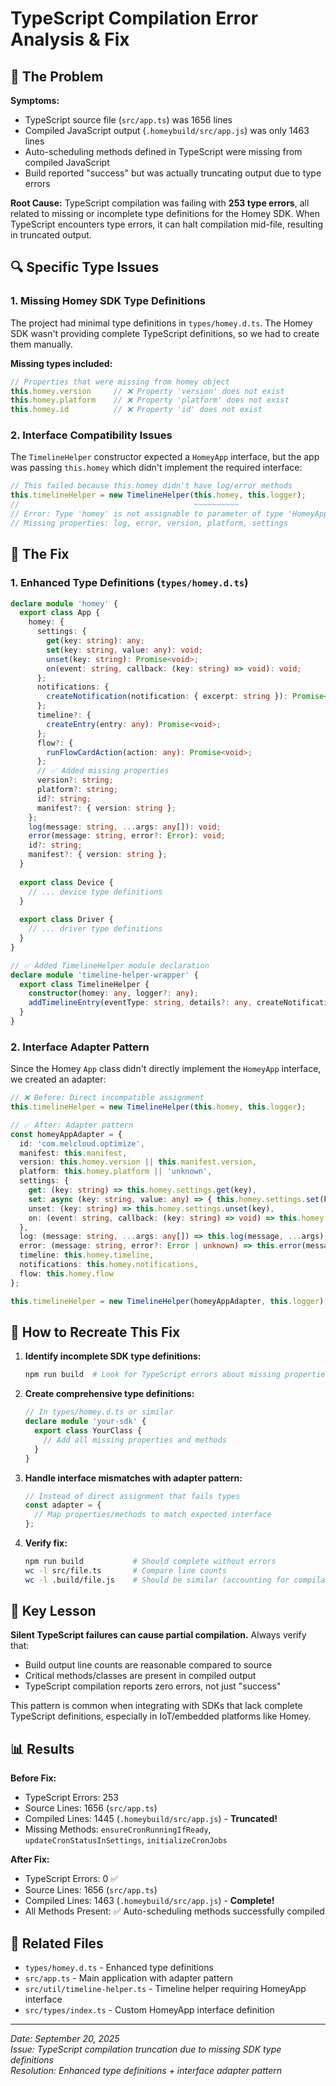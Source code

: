 # TypeScript Compilation Error Analysis & Fix

## 🐛 **The Problem**

**Symptoms:**
- TypeScript source file (`src/app.ts`) was 1656 lines
- Compiled JavaScript output (`.homeybuild/src/app.js`) was only 1463 lines
- Auto-scheduling methods defined in TypeScript were missing from compiled JavaScript
- Build reported "success" but was actually truncating output due to type errors

**Root Cause:**
TypeScript compilation was failing with **253 type errors**, all related to missing or incomplete type definitions for the Homey SDK. When TypeScript encounters type errors, it can halt compilation mid-file, resulting in truncated output.

## 🔍 **Specific Type Issues**

### 1. **Missing Homey SDK Type Definitions**
The project had minimal type definitions in `types/homey.d.ts`. The Homey SDK wasn't providing complete TypeScript definitions, so we had to create them manually.

**Missing types included:**
```typescript
// Properties that were missing from homey object
this.homey.version     // ❌ Property 'version' does not exist
this.homey.platform    // ❌ Property 'platform' does not exist  
this.homey.id          // ❌ Property 'id' does not exist
```

### 2. **Interface Compatibility Issues**
The `TimelineHelper` constructor expected a `HomeyApp` interface, but the app was passing `this.homey` which didn't implement the required interface:

```typescript
// This failed because this.homey didn't have log/error methods
this.timelineHelper = new TimelineHelper(this.homey, this.logger);
//                                       ~~~~~~~~~~
// Error: Type 'homey' is not assignable to parameter of type 'HomeyApp'
// Missing properties: log, error, version, platform, settings
```

## 🔧 **The Fix**

### 1. **Enhanced Type Definitions** (`types/homey.d.ts`)

```typescript
declare module 'homey' {
  export class App {
    homey: {
      settings: {
        get(key: string): any;
        set(key: string, value: any): void;
        unset(key: string): Promise<void>;
        on(event: string, callback: (key: string) => void): void;
      };
      notifications: {
        createNotification(notification: { excerpt: string }): Promise<void>;
      };
      timeline?: {
        createEntry(entry: any): Promise<void>;
      };
      flow?: {
        runFlowCardAction(action: any): Promise<void>;
      };
      // ✅ Added missing properties
      version?: string;
      platform?: string;
      id?: string;
      manifest?: { version: string };
    };
    log(message: string, ...args: any[]): void;
    error(message: string, error?: Error): void;
    id?: string;
    manifest?: { version: string };
  }
  
  export class Device {
    // ... device type definitions
  }
  
  export class Driver {
    // ... driver type definitions  
  }
}

// ✅ Added TimelineHelper module declaration
declare module 'timeline-helper-wrapper' {
  export class TimelineHelper {
    constructor(homey: any, logger?: any);
    addTimelineEntry(eventType: string, details?: any, createNotification?: boolean, additionalData?: any): Promise<void>;
  }
}
```

### 2. **Interface Adapter Pattern**

Since the Homey `App` class didn't directly implement the `HomeyApp` interface, we created an adapter:

```typescript
// ❌ Before: Direct incompatible assignment  
this.timelineHelper = new TimelineHelper(this.homey, this.logger);

// ✅ After: Adapter pattern
const homeyAppAdapter = {
  id: 'com.melcloud.optimize',
  manifest: this.manifest,
  version: this.homey.version || this.manifest.version,
  platform: this.homey.platform || 'unknown',
  settings: {
    get: (key: string) => this.homey.settings.get(key),
    set: async (key: string, value: any) => { this.homey.settings.set(key, value); },
    unset: (key: string) => this.homey.settings.unset(key),
    on: (event: string, callback: (key: string) => void) => this.homey.settings.on(event, callback)
  },
  log: (message: string, ...args: any[]) => this.log(message, ...args),
  error: (message: string, error?: Error | unknown) => this.error(message, error as Error),
  timeline: this.homey.timeline,
  notifications: this.homey.notifications,
  flow: this.homey.flow
};

this.timelineHelper = new TimelineHelper(homeyAppAdapter, this.logger);
```

## 🎯 **How to Recreate This Fix**

1. **Identify incomplete SDK type definitions:**
   ```bash
   npm run build  # Look for TypeScript errors about missing properties
   ```

2. **Create comprehensive type definitions:**
   ```typescript
   // In types/homey.d.ts or similar
   declare module 'your-sdk' {
     export class YourClass {
       // Add all missing properties and methods
     }
   }
   ```

3. **Handle interface mismatches with adapter pattern:**
   ```typescript
   // Instead of direct assignment that fails types
   const adapter = {
     // Map properties/methods to match expected interface
   };
   ```

4. **Verify fix:**
   ```bash
   npm run build           # Should complete without errors
   wc -l src/file.ts       # Compare line counts
   wc -l .build/file.js    # Should be similar (accounting for compilation differences)
   ```

## 🚨 **Key Lesson**

**Silent TypeScript failures can cause partial compilation.** Always verify that:
- Build output line counts are reasonable compared to source
- Critical methods/classes are present in compiled output
- TypeScript compilation reports zero errors, not just "success"

This pattern is common when integrating with SDKs that lack complete TypeScript definitions, especially in IoT/embedded platforms like Homey.

## 📊 **Results**

**Before Fix:**
- TypeScript Errors: 253
- Source Lines: 1656 (`src/app.ts`)
- Compiled Lines: 1445 (`.homeybuild/src/app.js`) - **Truncated!**
- Missing Methods: `ensureCronRunningIfReady`, `updateCronStatusInSettings`, `initializeCronJobs`

**After Fix:**
- TypeScript Errors: 0 ✅
- Source Lines: 1656 (`src/app.ts`)
- Compiled Lines: 1463 (`.homeybuild/src/app.js`) - **Complete!**
- All Methods Present: ✅ Auto-scheduling methods successfully compiled

## 🔗 **Related Files**
- `types/homey.d.ts` - Enhanced type definitions
- `src/app.ts` - Main application with adapter pattern
- `src/util/timeline-helper.ts` - Timeline helper requiring HomeyApp interface
- `src/types/index.ts` - Custom HomeyApp interface definition

---
*Date: September 20, 2025*  
*Issue: TypeScript compilation truncation due to missing SDK type definitions*  
*Resolution: Enhanced type definitions + interface adapter pattern*